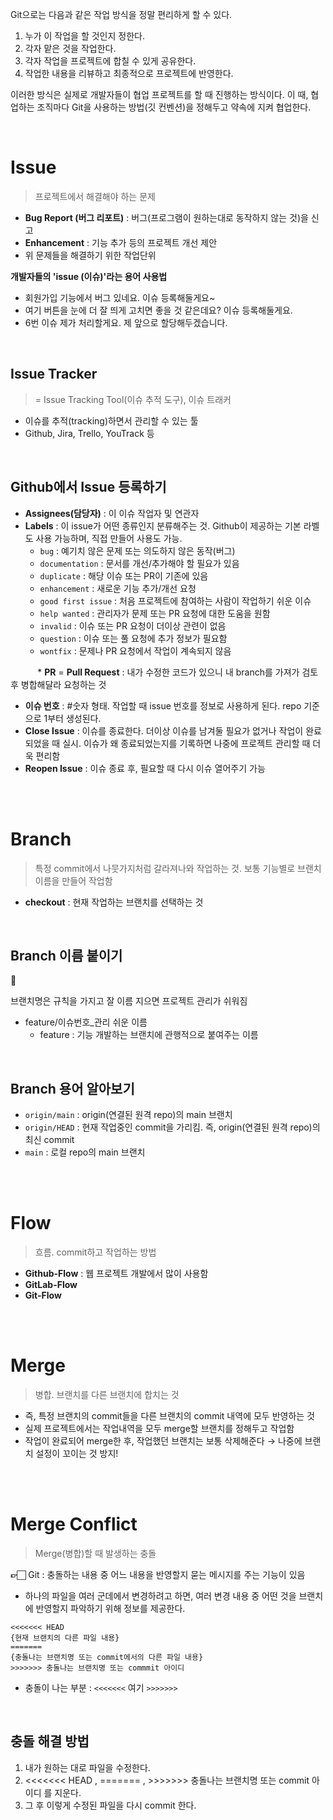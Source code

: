 Git으로는 다음과 같은 작업 방식을 정말 편리하게 할 수 있다.

1.  누가 이 작업을 할 것인지 정한다.
2.  각자 맡은 것을 작업한다.
3.  각자 작업을 프로젝트에 합칠 수 있게 공유한다.
4.  작업한 내용을 리뷰하고 최종적으로 프로젝트에 반영한다.

이러한 방식은 실제로 개발자들이 협업 프로젝트를 할 때 진행하는 방식이다. 이 때, 협업하는 조직마다 Git을 사용하는 방법(깃 컨벤션)을 정해두고 약속에 지켜 협업한다.

<br>

# **Issue**

> 프로젝트에서 해결해야 하는 문제

-   **Bug Report (버그 리포트)** : 버그(프로그램이 원하는대로 동작하지 않는 것)을 신고
-   **Enhancement** : 기능 추가 등의 프로젝트 개선 제안
-   위 문제들을 해결하기 위한 작업단위

**개발자들의 'issue (이슈)'라는 용어 사용법**

-   회원가입 기능에서 버그 있네요. 이슈 등록해둘게요~
-   여기 버튼을 눈에 더 잘 띄게 고치면 좋을 것 같은데요? 이슈 등록해둘게요.
-   6번 이슈 제가 처리할게요. 제 앞으로 할당해두겠습니다.

<br>

## **Issue Tracker**

> \= Issue Tracking Tool(이슈 추적 도구), 이슈 트래커

-   이슈를 추적(tracking)하면서 관리할 수 있는 툴
-   Github, Jira, Trello, YouTrack 등


<br>


## **Github에서 Issue 등록하기**

-   **Assignees(담당자)** : 이 이슈 작업자 및 연관자
-   **Labels** : 이 issue가 어떤 종류인지 분류해주는 것. Github이 제공하는 기본 라벨도 사용 가능하며, 직접 만들어 사용도 가능.  
    -   `bug` : 예기치 않은 문제 또는 의도하지 않은 동작(버그)
    -   `documentation` : 문서를 개선/추가해야 할 필요가 있음
    -   `duplicate` : 해당 이슈 또는 PR이 기존에 있음
    -   `enhancement` : 새로운 기능 추가/개선 요청
    -   `good first issue` : 처음 프로젝트에 참여하는 사람이 작업하기 쉬운 이슈
    -   `help wanted` : 관리자가 문제 또는 PR 요청에 대한 도움을 원함
    -   `invalid` : 이슈 또는 PR 요청이 더이상 관련이 없음
    -   `question` : 이슈 또는 풀 요청에 추가 정보가 필요함
    -   `wontfix` : 문제나 PR 요청에서 작업이 계속되지 않음

           \* **PR** = **Pull Request** : 내가 수정한 코드가 있으니 내 branch를 가져가 검토 후 병합해달라 요청하는 것

-   **이슈 번호** : #숫자 형태. 작업할 때 issue 번호를 정보로 사용하게 된다. repo 기준으로 1부터 생성된다.
-   **Close Issue** : 이슈를 종료한다. 더이상 이슈를 남겨둘 필요가 없거나 작업이 완료되었을 때 실시. 이슈가 왜 종료되었는지를 기록하면 나중에 프로젝트 관리할 때 더욱 편리함
-   **Reopen Issue** : 이슈 종료 후, 필요할 때 다시 이슈 열어주기 가능


<br><br>

# **Branch**

> 특정 commit에서 나뭇가지처럼 갈라져나와 작업하는 것. 보통 기능별로 브랜치 이름을 만들어 작업함

-   **checkout** : 현재 작업하는 브랜치를 선택하는 것
  
<br>

## **Branch 이름 붙이기**

**📌**

브랜치명은 규칙을 가지고 잘 이름 지으면 프로젝트 관리가 쉬워짐

-   feature/이슈번호\_관리 쉬운 이름
    -   feature : 기능 개발하는 브랜치에 관행적으로 붙여주는 이름

<br>

## **Branch 용어 알아보기**
-   `origin/main` : origin(연결된 원격 repo)의 main 브랜치
-   `origin/HEAD` : 현재 작업중인 commit을 가리킴. 즉, origin(연결된 원격 repo)의 최신 commit
-   `main` : 로컬 repo의 main 브랜치

<br><br>

# **Flow**

> 흐름. commit하고 작업하는 방법

-   **Github-Flow** : 웹 프로젝트 개발에서 많이 사용함
-   **GitLab-Flow**
-   **Git-Flow**

<br><br>

# **Merge**

> 병합. 브랜치를 다른 브랜치에 합치는 것

-   즉, 특정 브랜치의 commit들을 다른 브랜치의 commit 내역에 모두 반영하는 것
-   실제 프로젝트에서는 작업내역을 모두 merge할 브랜치를 정해두고 작업함
-   작업이 완료되어 merge한 후, 작업했던 브랜치는 보통 삭제해준다 → 나중에 브랜치 설정이 꼬이는 것 방지!



<br><br>

# **Merge Conflict**

> Merge(병합)할 때 발생하는 충돌

**👉🏻** Git : 충돌하는 내용 중 어느 내용을 반영할지 묻는 메시지를 주는 기능이 있음

-   하나의 파일을 여러 군데에서 변경하려고 하면, 여러 변경 내용 중 어떤 것을 브랜치에 반영할지 파악하기 위해 정보를 제공한다.

```
<<<<<<< HEAD
{현재 브랜치의 다른 파일 내용}
=======
{충돌나는 브랜치명 또는 commit에서의 다른 파일 내용}
>>>>>>> 충돌나는 브랜치명 또는 commmit 아이디
```

-   충돌이 나는 부분 : `<<<<<<<` 여기 `>>>>>>>`

<br>

## **충돌 해결 방법** 

1.  내가 원하는 대로 파일을 수정한다.
2.  <<<<<<< HEAD , \======= , \>>>>>>> 충돌나는 브랜치명 또는 commit 아이디 를 지운다.
3.  그 후 이렇게 수정된 파일을 다시 commit 한다.
